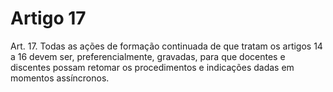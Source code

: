 # Artigo 17

Art. 17. Todas as ações de formação continuada de que tratam os artigos 14 a 16 devem ser, preferencialmente, gravadas, para que
docentes e discentes possam retomar os procedimentos e indicações dadas em momentos assíncronos.

